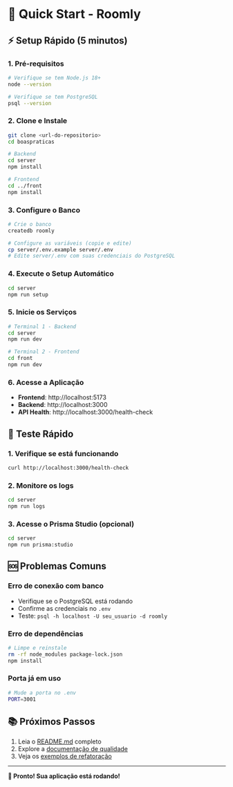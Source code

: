 # 🚀 Quick Start - Roomly

## ⚡ Setup Rápido (5 minutos)

### 1. Pré-requisitos
```bash
# Verifique se tem Node.js 18+
node --version

# Verifique se tem PostgreSQL
psql --version
```

### 2. Clone e Instale
```bash
git clone <url-do-repositorio>
cd boaspraticas

# Backend
cd server
npm install

# Frontend
cd ../front
npm install
```

### 3. Configure o Banco
```bash
# Crie o banco
createdb roomly

# Configure as variáveis (copie e edite)
cp server/.env.example server/.env
# Edite server/.env com suas credenciais do PostgreSQL
```

### 4. Execute o Setup Automático
```bash
cd server
npm run setup
```

### 5. Inicie os Serviços
```bash
# Terminal 1 - Backend
cd server
npm run dev

# Terminal 2 - Frontend  
cd front
npm run dev
```

### 6. Acesse a Aplicação
- **Frontend**: http://localhost:5173
- **Backend**: http://localhost:3000
- **API Health**: http://localhost:3000/health-check

## 🧪 Teste Rápido

### 1. Verifique se está funcionando
```bash
curl http://localhost:3000/health-check
```

### 2. Monitore os logs
```bash
cd server
npm run logs
```

### 3. Acesse o Prisma Studio (opcional)
```bash
cd server
npm run prisma:studio
```

## 🆘 Problemas Comuns

### Erro de conexão com banco
- Verifique se o PostgreSQL está rodando
- Confirme as credenciais no `.env`
- Teste: `psql -h localhost -U seu_usuario -d roomly`

### Erro de dependências
```bash
# Limpe e reinstale
rm -rf node_modules package-lock.json
npm install
```

### Porta já em uso
```bash
# Mude a porta no .env
PORT=3001
```

## 📚 Próximos Passos

1. Leia o [README.md](README.md) completo
2. Explore a [documentação de qualidade](server/refactoring/quality-report.md)
3. Veja os [exemplos de refatoração](server/refactoring/before-after-examples/)

---

**🎉 Pronto! Sua aplicação está rodando!**
